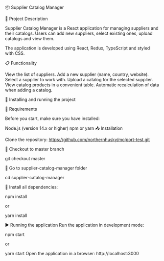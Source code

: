 📦 Supplier Catalog Manager

📝 Project Description

Supplier Catalog Manager is a React application for managing suppliers and their catalogs.
Users can add new suppliers, select existing ones, upload catalogs and view them.

The application is developed using React, Redux, TypeScript and styled with CSS.


📋 Functionality

View the list of suppliers.
Add a new supplier (name, country, website).
Select a supplier to work with.
Upload a catalog for the selected supplier.
View catalog products in a convenient table.
Automatic recalculation of data when adding a catalog.

🚀 Installing and running the project

🔧 Requirements

Before you start, make sure you have installed:

Node.js (version 14.x or higher)
npm or yarn
📥 Installation

Clone the repository:
https://github.com/northernhusky/molport-test.git

🔧 Checkout to master branch

git checkout master

🔧 Go to supplier-catalog-manager folder

cd supplier-catalog-manager


🔧 Install all dependencies:

npm install

or

yarn install

▶️ Running the application
Run the application in development mode:

npm start

or

yarn start
Open the application in a browser: http://localhost:3000
